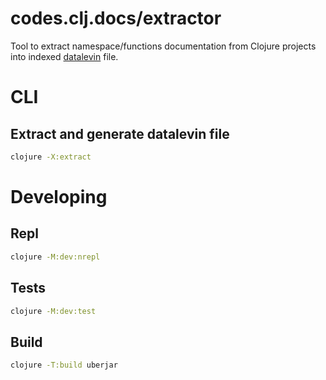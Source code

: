 # codes.clj.docs/extractor

Tool to extract namespace/functions documentation from Clojure projects into indexed [datalevin](https://github.com/juji-io/datalevin) file.

# CLI

## Extract and generate datalevin file
```bash
clojure -X:extract
```

# Developing

## Repl
```bash
clojure -M:dev:nrepl
```

## Tests
```bash
clojure -M:dev:test
```

## Build
```bash
clojure -T:build uberjar
```
